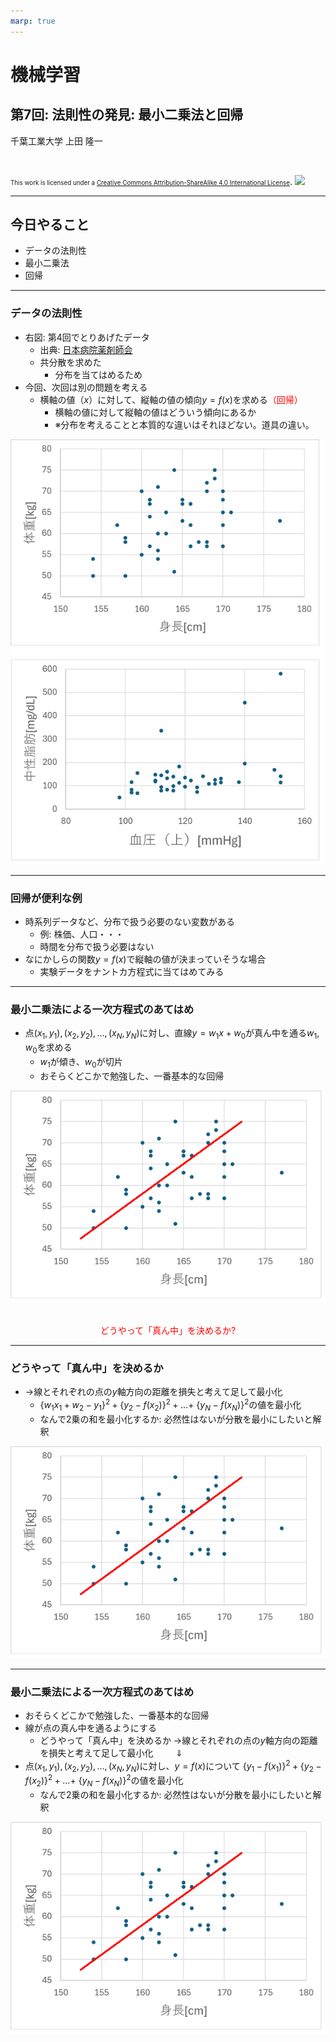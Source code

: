 ```yaml
---
marp: true
---
```


<!-- footer: "機械学習（と統計）第7回" -->

# 機械学習

## 第7回: 法則性の発見: 最小二乗法と回帰											

千葉工業大学 上田 隆一

<br />

<span style="font-size:70%">This work is licensed under a </span>[<span style="font-size:70%">Creative Commons Attribution-ShareAlike 4.0 International License</span>](https://creativecommons.org/licenses/by-sa/4.0/).
![](https://i.creativecommons.org/l/by-sa/4.0/88x31.png)

---

<!-- paginate: true -->

## 今日やること

- データの法則性
- 最小二乗法
- 回帰

---

### データの法則性

- 右図: 第4回でとりあげたデータ
    - 出典:  [日本病院薬剤師会](https://www.jshp.or.jp/)
    - 共分散を求めた
        - 分布を当てはめるため
- 今回、次回は別の問題を考える
    - 横軸の値（$x$）に対して、縦軸の値の傾向$y = f(x)$を求める<span style="color:red">（回帰）</span>
        - 横軸の値に対して縦軸の値はどういう傾向にあるか
        - ※分布を考えることと本質的な違いはそれほどない。道具の違い。

![bg right:40% 100%](./figs/relations.png)

---

### 回帰が便利な例

- 時系列データなど、分布で扱う必要のない変数がある
    - 例: 株価、人口・・・
    - 時間を分布で扱う必要はない
- なにかしらの関数$y = f(x)$で縦軸の値が決まっていそうな場合
    - 実験データをナントカ方程式に当てはめてみる


---

### 最小二乗法による一次方程式のあてはめ

- 点$(x_1, y_1), (x_2, y_2), \dots, (x_N, y_N)$に対し、直線$y=w_1 x + w_0$が真ん中を通る$w_1, w_0$を求める
    - $w_1$が傾き、$w_0$が切片
    - おそらくどこかで勉強した、一番基本的な回帰

![bg right:30% 100%](./figs/lsm_liner.png)

<br />
<center style="color:red">どうやって「真ん中」を決めるか?</center>

---

### どうやって「真ん中」を決めるか

- $\rightarrow$線とそれぞれの点の$y$軸方向の距離を損失と考えて足して最小化
    - $\{w_1 x_1 + w_2 -y_1\}^2+ \{y_2 - f(x_2)\}^2+\dots+$
$\{y_N - f(x_N)\}^2$の値を最小化
    - なんで2乗の和を最小化するか: 必然性はないが分散を最小にしたいと解釈

![bg right:30% 100%](./figs/lsm_liner.png)

---

### 最小二乗法による一次方程式のあてはめ

- おそらくどこかで勉強した、一番基本的な回帰
- 線が点の真ん中を通るようにする
    - どうやって「真ん中」を決めるか
    $\rightarrow$線とそれぞれの点の$y$軸方向の距離を損失と考えて足して最小化
    $\qquad\Downarrow$
- 点$(x_1, y_1), (x_2, y_2), \dots, (x_N, y_N)$に対し、$y=f(x)$について
$\{y_1 - f(x_1)\}^2+ \{y_2 - f(x_2)\}^2+\dots+$
$\{y_N - f(x_N)\}^2$の値を最小化
    - なんで2乗の和を最小化するか: 必然性はないが分散を最小にしたいと解釈

![bg right:30% 100%](./figs/lsm_liner.png)
